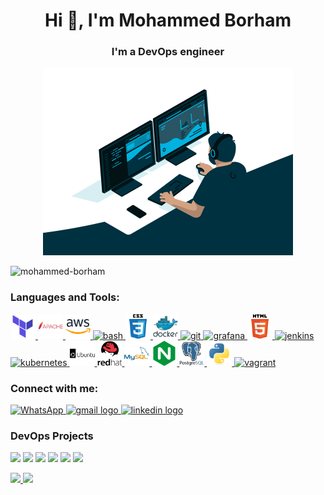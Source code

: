 <h1 align="center">Hi 👋, I'm Mohammed Borham</h1>
<h3 align="center">I'm a DevOps engineer</h3>
<div align="center">
  <img src="code.gif" alt="animated gif" width="400" height="300"/>
</div>
<p align="left"> <img src="https://komarev.com/ghpvc/?username=mohammed-borham&label=Profile%20views&color=0e75b6&style=flat" alt="mohammed-borham" /> </p>
<h3 align="left">Languages and Tools:</h3>
<p align="left"> 
  <a href="https://www.terraform.io/" target="_blank" rel="noreferrer"> 
    <img src="https://raw.githubusercontent.com/devicons/devicon/master/icons/terraform/terraform-original.svg" alt="terraform" width="40" height="40"/> 
  </a> 
  <a href="https://httpd.apache.org/" target="_blank" rel="noreferrer"> 
    <img src="https://raw.githubusercontent.com/devicons/devicon/master/icons/apache/apache-original-wordmark.svg" alt="apache" width="40" height="40"/> 
  </a> 
  <a href="https://aws.amazon.com" target="_blank" rel="noreferrer"> 
    <img src="https://raw.githubusercontent.com/devicons/devicon/master/icons/amazonwebservices/amazonwebservices-original-wordmark.svg" alt="aws" width="40" height="40"/> 
  </a> 
  <a href="https://www.gnu.org/software/bash/" target="_blank" rel="noreferrer"> 
    <img src="https://www.vectorlogo.zone/logos/gnu_bash/gnu_bash-icon.svg" alt="bash" width="40" height="40"/> 
  </a> 
  <a href="https://www.w3schools.com/css/" target="_blank" rel="noreferrer"> 
    <img src="https://raw.githubusercontent.com/devicons/devicon/master/icons/css3/css3-original-wordmark.svg" alt="css3" width="40" height="40"/> 
  </a> 
  <a href="https://www.docker.com/" target="_blank" rel="noreferrer"> 
    <img src="https://raw.githubusercontent.com/devicons/devicon/master/icons/docker/docker-original-wordmark.svg" alt="docker" width="40" height="40"/> 
  </a> 
  <a href="https://git-scm.com/" target="_blank" rel="noreferrer"> 
    <img src="https://www.vectorlogo.zone/logos/git-scm/git-scm-icon.svg" alt="git" width="40" height="40"/> 
  </a> 
  <a href="https://grafana.com" target="_blank" rel="noreferrer"> 
    <img src="https://www.vectorlogo.zone/logos/grafana/grafana-icon.svg" alt="grafana" width="40" height="40"/> 
  </a> 
  <a href="https://www.w3.org/html/" target="_blank" rel="noreferrer"> 
    <img src="https://raw.githubusercontent.com/devicons/devicon/master/icons/html5/html5-original-wordmark.svg" alt="html5" width="40" height="40"/> 
  </a> 
  <a href="https://www.jenkins.io" target="_blank" rel="noreferrer"> 
    <img src="https://www.vectorlogo.zone/logos/jenkins/jenkins-icon.svg" alt="jenkins" width="40" height="40"/> 
  </a> 
  <a href="https://kubernetes.io" target="_blank" rel="noreferrer"> 
    <img src="https://www.vectorlogo.zone/logos/kubernetes/kubernetes-icon.svg" alt="kubernetes" width="40" height="40"/> 
  </a> 
  <a href="https://ubuntu.com/" target="_blank" rel="noreferrer"> 
    <img src="https://raw.githubusercontent.com/devicons/devicon/master/icons/ubuntu/ubuntu-plain-wordmark.svg" alt="ubuntu" width="40" height="40"/> 
  </a> 
  <a href="https://www.redhat.com" target="_blank" rel="noreferrer"> 
    <img src="https://raw.githubusercontent.com/devicons/devicon/master/icons/redhat/redhat-original-wordmark.svg" alt="redhat" width="40" height="40"/> 
  </a> 
  <a href="https://www.mysql.com/" target="_blank" rel="noreferrer"> 
    <img src="https://raw.githubusercontent.com/devicons/devicon/master/icons/mysql/mysql-original-wordmark.svg" alt="mysql" width="40" height="40"/> 
  </a> 
  <a href="https://www.nginx.com" target="_blank" rel="noreferrer"> 
    <img src="https://raw.githubusercontent.com/devicons/devicon/master/icons/nginx/nginx-original.svg" alt="nginx" width="40" height="40"/> 
  </a> 
  <a href="https://www.postgresql.org" target="_blank" rel="noreferrer"> 
    <img src="https://raw.githubusercontent.com/devicons/devicon/master/icons/postgresql/postgresql-original-wordmark.svg" alt="postgresql" width="40" height="40"/> 
  </a> 
  <a href="https://www.python.org" target="_blank" rel="noreferrer"> 
    <img src="https://raw.githubusercontent.com/devicons/devicon/master/icons/python/python-original.svg" alt="python" width="40" height="40"/> 
  </a> 
  <a href="https://www.vagrantup.com/" target="_blank" rel="noreferrer"> 
    <img src="https://www.vectorlogo.zone/logos/vagrantup/vagrantup-icon.svg" alt="vagrant" width="40" height="40"/> 
  </a> 
<h3 align="left">Connect with me:</h3>
<p align="left">
    <a href="https://wa.me/201067936986" target="_blank">
    <img src="https://img.shields.io/badge/WhatsApp-25D366?style=for-the-badge&logo=whatsapp&logoColor=white" height="35" alt="WhatsApp"/>
  </a>

  <a href="mailto:borham.mohammad@gmail.com" target="_blank">
    <img src="https://img.shields.io/static/v1?message=Gmail&logo=gmail&label=&color=D14836&logoColor=white&labelColor=&style=for-the-badge" height="35" alt="gmail logo" />
  </a>
  <a href="https://www.linkedin.com/in/mohammed-borham" target="_blank">
    <img src="https://img.shields.io/static/v1?message=LinkedIn&logo=linkedin&label=&color=0077B5&logoColor=white&labelColor=&style=for-the-badge" height="35" alt="linkedin logo" />
  </a>

### DevOps Projects
[![](https://img.shields.io/badge/-📚%20Library%20Management%20System-2496ED?style=flat&logoColor=white)](https://github.com/Mohammed-Borham/Library-management-system)
[![](https://img.shields.io/badge/-🛠%20Terraform%20Infrastructure-2496ED?style=flat&logoColor=white)](YOUR_TERRAFORM_PROJECT_LINK)
[![](https://img.shields.io/badge/-🐳%20Dockerized%20Applications-2496ED?style=flat&logoColor=white)](YOUR_DOCKER_PROJECT_LINK)
[![](https://img.shields.io/badge/-☸️%20Kubernetes%20Deployments-2496ED?style=flat&logoColor=white)](YOUR_K8S_PROJECT_LINK)
[![](https://img.shields.io/badge/-⚙️%20Java%20Build%20Pipeline-2496ED?style=flat&logoColor=white)](https://github.com/mohammed-borham/jenkins-java-pipeline)
[![](https://img.shields.io/badge/-🔄%20Python%20Test%20Workflow-2496ED?style=flat&logoColor=white)](https://github.com/mohammed-borham/python-ci-cd)
</p>
</p>
<a href="https://github.com/Mohammed-Borham">
  <img height="137px" src="https://github-readme-stats.vercel.app/api?username=mohammed-borham&hide_title=true&hide_border=true&show_icons=true&include_all_commits=true&count_private=true&line_height=21&text_color=2D3748&icon_color=4299E1&bg_color=FFFFFF&theme=transparent" />
  <img height="137px" src="https://github-readme-stats.vercel.app/api/top-langs/?username=mohammed-borham&hide_title=true&hide_border=true&layout=compact&langs_count=6&text_color=2D3748&icon_color=4299E1&bg_color=FFFFFF&theme=transparent&hide=html,css" />
</a>


